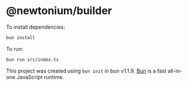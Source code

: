 # @newtonium/builder

To install dependencies:

```bash
bun install
```

To run:

```bash
bun run src/index.ts
```

This project was created using `bun init` in bun v1.1.9. [Bun](https://bun.sh) is a fast all-in-one JavaScript runtime.
